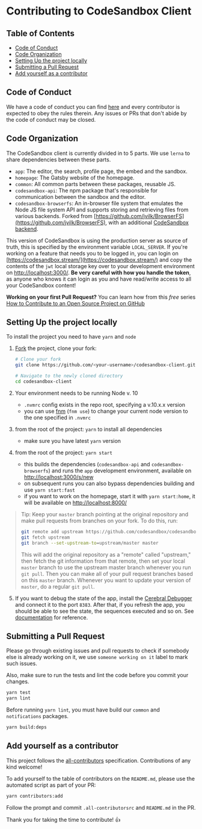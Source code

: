 # Contributing to CodeSandbox Client

## Table of Contents

- [Code of Conduct](#code-of-conduct)
- [Code Organization](#code-organization)
- [Setting Up the project locally](#setting-up-the-project-locally)
- [Submitting a Pull Request](#submitting-a-pull-request)
- [Add yourself as a contributor](#add-yourself-as-a-contributor)

## Code of Conduct

We have a code of conduct you can find [here](./CODE_OF_CONDUCT.md) and every
contributor is expected to obey the rules therein. Any issues or PRs that don't
abide by the code of conduct may be closed.

## Code Organization

The CodeSandbox client is currently divided in to 5 parts. We use `lerna` to
share dependencies between these parts.

- `app`: The editor, the search, profile page, the embed and the sandbox.
- `homepage`: The Gatsby website of the homepage.
- `common`: All common parts between these packages, reusable JS.
- `codesandbox-api`: The npm package that's responsible for communication
  between the sandbox and the editor.
- `codesandbox-browserfs`: An in-browser file system that emulates the Node JS
  file system API and supports storing and retrieving files from various
  backends. Forked from
  [https://github.com/jvilk/BrowserFS](https://github.com/jvilk/BrowserFS), with
  an additional
  [CodeSandbox backend](https://github.com/codesandbox/codesandbox-client/blob/master/standalone-packages/codesandbox-browserfs/src/backend/CodeSandboxFS.ts).

This version of CodeSandbox is using the production server as source of truth,
this is specified by the environment variable `LOCAL_SERVER`. If you're working
on a feature that needs you to be logged in, you can login on
[https://codesandbox.stream/](https://codesandbox.stream/) and copy the contents
of the `jwt` local storage key over to your development environment on
[http://localhost:3000/](http://localhost:3000/). **Be very careful with how you
handle the token**, as anyone who knows it can login as you and have read/write
access to all your CodeSandbox content!

**Working on your first Pull Request?** You can learn how from this _free_
series
[How to Contribute to an Open Source Project on GitHub](https://egghead.io/series/how-to-contribute-to-an-open-source-project-on-github)

## Setting Up the project locally

To install the project you need to have `yarn` and `node`

1.  [Fork](https://help.github.com/articles/fork-a-repo/) the project, clone
    your fork:

    ```sh
    # Clone your fork
    git clone https://github.com/<your-username>/codesandbox-client.git

    # Navigate to the newly cloned directory
    cd codesandbox-client
    ```

2.  Your environment needs to be running Node v. 10
    - `.nvmrc` config exists in the repo root, specifying a v.10.x.x version
    - you can use [fnm](https://github.com/Schniz/fnm) (`fnm use`) to change
      your current node version to the one specified in `.nvmrc`
3.  from the root of the project: `yarn` to install all dependencies
    - make sure you have latest `yarn` version
4.  from the root of the project: `yarn start`
    - this builds the dependencies (`codesandbox-api` and
      `codesandbox-browserfs`) and runs the `app` development environment,
      available on [http://localhost:3000/s/new](http://localhost:3000/s/new)
    - on subsequent runs you can also bypass dependencies building and use
      `yarn start:fast`
    - if you want to work on the homepage, start it with `yarn start:home`, it
      will be available on [http://localhost:8000/](http://localhost:8000/)

> Tip: Keep your `master` branch pointing at the original repository and make
> pull requests from branches on your fork. To do this, run:
>
> ```sh
> git remote add upstream https://github.com/codesandbox/codesandbox-client.git
> git fetch upstream
> git branch --set-upstream-to=upstream/master master
> ```
>
> This will add the original repository as a "remote" called "upstream," then
> fetch the git information from that remote, then set your local `master`
> branch to use the upstream master branch whenever you run `git pull`. Then you
> can make all of your pull request branches based on this `master` branch.
> Whenever you want to update your version of `master`, do a regular `git pull`.

5. If you want to debug the state of the app, install the
   [Cerebral Debugger](https://github.com/cerebral/cerebral-debugger/releases)
   and connect it to the port `8383`. After that, if you refresh the app, you
   should be able to see the state, the sequences executed and so on. See
   [documentation](https://cerebraljs.com/docs/introduction/devtools.html) for
   reference.

## Submitting a Pull Request

Please go through existing issues and pull requests to check if somebody else is
already working on it, we use `someone working on it` label to mark such issues.

Also, make sure to run the tests and lint the code before you commit your
changes.

```sh
yarn test
yarn lint
```

Before running `yarn lint`, you must have build our `common` and `notifications`
packages.

```sh
yarn build:deps
```

## Add yourself as a contributor

This project follows the
[all-contributors](https://github.com/all-contributors/all-contributors)
specification. Contributions of any kind welcome!

To add yourself to the table of contributors on the `README.md`, please use the
automated script as part of your PR:

```sh
yarn contributors:add
```

Follow the prompt and commit `.all-contributorsrc` and `README.md` in the PR.

Thank you for taking the time to contribute! 👍
